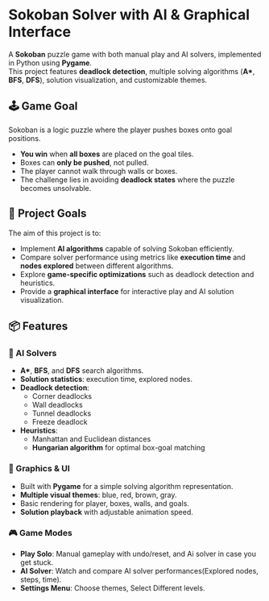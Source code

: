 # Sokoban Solver with AI & Graphical Interface

A **Sokoban** puzzle game with both manual play and AI solvers, implemented in Python using **Pygame**.  
This project features **deadlock detection**, multiple solving algorithms (**A\***, **BFS**, **DFS**), solution visualization, and customizable themes.

## 🕹️ Game Goal
Sokoban is a logic puzzle where the player pushes boxes onto goal positions.
- **You win** when **all boxes** are placed on the goal tiles.
- Boxes can **only be pushed**, not pulled.
- The player cannot walk through walls or boxes.
- The challenge lies in avoiding **deadlock states** where the puzzle becomes unsolvable.

## 🎯 Project Goals
The aim of this project is to:
- Implement **AI algorithms** capable of solving Sokoban efficiently.
- Compare solver performance using metrics like **execution time** and **nodes explored** between different algorithms.
- Explore **game-specific optimizations** such as deadlock detection and heuristics.
- Provide a **graphical interface** for interactive play and AI solution visualization.

## 📦 Features

### 🧠 AI Solvers
- **A\***, **BFS**, and **DFS** search algorithms.
- **Solution statistics**: execution time, explored nodes.
- **Deadlock detection**:
  - Corner deadlocks
  - Wall deadlocks
  - Tunnel deadlocks
  - Freeze deadlock
- **Heuristics**:
  - Manhattan and Euclidean distances
  - **Hungarian algorithm** for optimal box-goal matching

### 🎨 Graphics & UI
- Built with **Pygame** for a simple solving algorithm representation.
- **Multiple visual themes**: blue, red, brown, gray.
- Basic rendering for player, boxes, walls, and goals.
- **Solution playback** with adjustable animation speed.

### 🎮 Game Modes
- **Play Solo**: Manual gameplay with undo/reset, and Ai solver in case you get stuck.
- **AI Solver**: Watch and compare AI solver performances(Explored nodes, steps, time).
- **Settings Menu**: Choose themes, Select Different levels.


